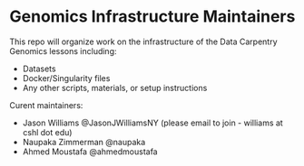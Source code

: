 # Genomics Infrastructure Maintainers

This repo will organize work on the infrastructure of the Data Carpentry
Genomics lessons including:

- Datasets
- Docker/Singularity files
- Any other scripts, materials, or setup instructions

Curent maintainers:

- Jason Williams @JasonJWilliamsNY (please email to join - williams at cshl dot edu)
- Naupaka Zimmerman @naupaka
- Ahmed Moustafa @ahmedmoustafa
